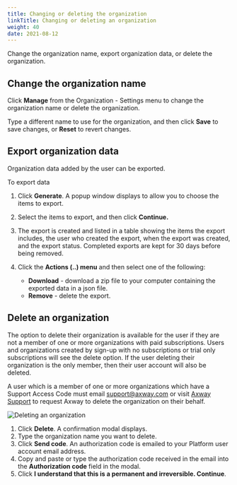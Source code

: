```yaml
---
title: Changing or deleting the organization
linkTitle: Changing or deleting an organization
weight: 40
date: 2021-08-12
---
```

Change the organization name, export organization data, or delete the organization.

## Change the organization name

Click **Manage** from the Organization - Settings menu to change the organization name or delete the organization.

Type a different name to use for the organization, and then click **Save** to save changes, or **Reset** to revert changes.

## Export organization data

Organization data added by the user can be exported.

To export data

1. Click **Generate**. A popup window displays to allow you to choose the items to export.

2. Select the items to export, and then click **Continue.**

3. The export is created and listed in a table showing the items the export includes, the user who created the export, when the export was created, and the export status. Completed exports are kept for 30 days before being removed.

4. Click the **Actions (..) menu** and then select one of the following:

    * **Download** - download a zip file to your computer containing the exported data in a json file.
    * **Remove** - delete the export.

## Delete an organization

The option to delete their organization is available for the user if they are not a member of one or more organizations with paid subscriptions. Users and organizations created by sign-up with no subscriptions or trial only subscriptions will see the delete option. If the user deleting their organization is the only member, then their user account will also be deleted.

A user which is a member of one or more organizations which have a Support Access Code must email support@axway.com or visit [Axway Support](https://support.axway.com/) to request Axway to delete the organization on their behalf.

![Deleting an organization](/Images/organization_settings_manage.png)

1. Click **Delete**. A confirmation modal displays.
2. Type the organization name you want to delete.
3. Click **Send code**. An authorization code is emailed to your Platform user account email address.
4. Copy and paste or type the authorization code received in the email into the **Authorization code** field in the modal.
5. Click **I understand that this is a permanent and irreversible. Continue**.